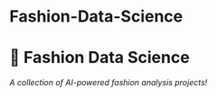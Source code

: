 # Fashion-Data-Science

# 👗 Fashion Data Science
*A collection of AI-powered fashion analysis projects!*
